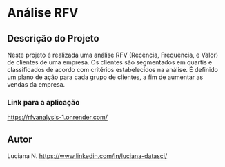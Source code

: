 # Análise RFV

## Descrição do Projeto
Neste projeto é realizada uma análise RFV (Recência, Frequência, e Valor) de clientes de uma empresa. Os clientes são segmentados em quartis e classificados de acordo com critérios estabelecidos na análise. É definido um plano de ação para cada grupo de clientes, a fim de aumentar as vendas da empresa. 

### Link para a aplicação
https://rfvanalysis-1.onrender.com/

## Autor
Luciana N.
https://www.linkedin.com/in/luciana-datasci/

